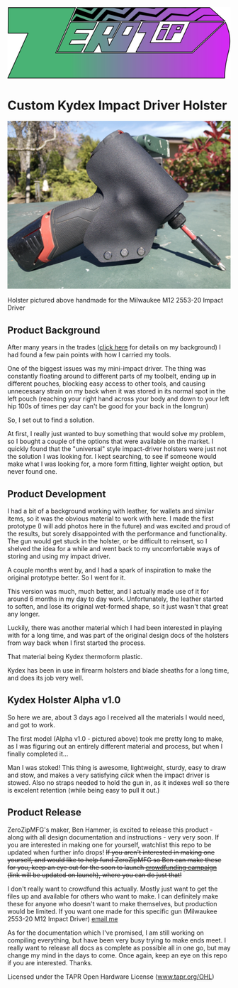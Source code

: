 <img src="https://github.com/ZeroZipMFG/branding/blob/main/zerozip_logo_final.svg" />

# Custom Kydex Impact Driver Holster

<img src=".././images/IMG_2704.jpg" />

Holster pictured above handmade for the Milwaukee M12 2553-20 Impact Driver

## Product Background

After many years in the trades ([click here](https://github.com/ZeroZipMFG/team/blob/main/benhammer.md) for details on my background) I had found a few pain points with how I carried my tools.

One of the biggest issues was my mini-impact driver. The thing was constantly floating around to different parts of my toolbelt, ending up in different pouches, blocking easy access to other tools, and causing unnecessary strain on my back when it was stored in its normal spot in the left pouch (reaching your right hand across your body and down to your left hip 100s of times per day can't be good for your back in the longrun) 

So, I set out to find a solution.

At first, I really just wanted to buy something that would solve my problem, so I bought a couple of the options that were available on the market. I quickly found that the "universal" style impact-driver holsters were just not the solution I was looking for. I kept searching, to see if someone would make what I was looking for, a more form fitting, lighter weight option, but never found one.

## Product Development

I had a bit of a background working with leather, for wallets and similar items, so it was the obvious material to work with here. I made the first prototype (I will add photos here in the future) and was excited and proud of the results, but sorely disappointed with the performance and functionality. The gun would get stuck in the holster, or be difficult to reinsert, so I shelved the idea for a while and went back to my uncomfortable ways of storing and using my impact driver.

A couple months went by, and I had a spark of inspiration to make the original prototype better. So I went for it.

This version was much, much better, and I actually made use of it for around 6 months in my day to day work. Unfortunately, the leather started to soften, and lose its original wet-formed shape, so it just wasn't that great any longer.

Luckily, there was another material which I had been interested in playing with for a long time, and was part of the original design docs of the holsters from way back when I first started the process.

That material being Kydex thermoform plastic.

Kydex has been in use in firearm holsters and blade sheaths for a long time, and does its job very well.

## Kydex Holster Alpha v1.0

So here we are, about 3 days ago I received all the materials I would need, and got to work.

The first model (Alpha v1.0 - pictured above) took me pretty long to make, as I was figuring out an entirely different material and process, but when I finally completed it...

Man I was stoked! This thing is awesome, lightweight, sturdy, easy to draw and stow, and makes a very satisfying *click* when the impact driver is stowed. Also no straps needed to hold the gun in, as it indexes well so there is excelent retention (while being easy to pull it out.)

## Product Release

ZeroZipMFG's maker, Ben Hammer, is excited to release this product - along with all design documentation and instructions - very very soon. If you are interested in making one for yourself, watchlist this repo to be updated when further info drops! ~~If you aren't interested in making one yourself, and would like to help fund ZeroZipMFG so Ben can make these for you, keep an eye out for the soon to launch [crowdfunding campaign](https://github.com/ZeroZipMFG/hardware/blob/main/zz_toolholsters/docs/zz_holster-desc-latest.md) (link will be updated on launch), where you can do just that!~~

I don't really want to crowdfund this actually. Mostly just want to get the files up and available for others who want to make. I can definitely make these for anyone who doesn't want to make themselves, but production would be limited. If you want one made for this specific gun (Milwaukee 2553-20 M12 Impact Driver) [email me](mailto:zerozip@tuta.com)

As for the documentation which I've promised, I am still working on compiling everything, but have been very busy trying to make ends meet. I really want to release all docs as complete as possible all in one go, but may change my mind in the days to come. Once again, keep an eye on this repo if you are interested. Thanks.

Licensed under the TAPR Open Hardware License (www.tapr.org/OHL)

